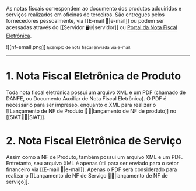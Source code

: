 As notas fiscais correspondem ao documento dos produtos adquiridos e serviços realizados em oficinas de terceiros. São entregues pelos fornecedores pessoalmente, via [[E-mail 📧|e-mail]] ou podem ser acessadas através do [[Servidor 🖥️🌐|servidor]] ou [Portal da Nota Fiscal Eletrônica](https://www.nfe.fazenda.gov.br/portal/consultaRecaptcha.aspx?tipoConsulta=resumo&tipoConteudo).

![[nf-email.png]]
<span style="font-size: smaller;">Exemplo de nota fiscal enviada via e-mail.</span>

---

# 1. Nota Fiscal Eletrônica de Produto

Toda nota fiscal eletrônica possui um arquivo XML e um PDF (chamado de DANFE, ou Documento Auxiliar de Nota Fiscal Eletrônica). O PDF é necessário para ser impresso, enquanto o XML para realizar o [[Lançamento de NF de Produto 📃🔧|lançamento de NF de produto]] no [[SIAT🚚🌐|SIAT]].

# 2. Nota Fiscal Eletrônica de Serviço

Assim como a NF de Produto, também possui um arquivo XML e um PDF. Entretanto, seu arquivo XML é apenas útil para ser enviado para o setor financeiro via [[E-mail 📧|e-mail]]. Apenas o PDF será considerado para realizar o [[Lançamento de NF de Serviço 📃👷|lançamento de NF de serviço]].